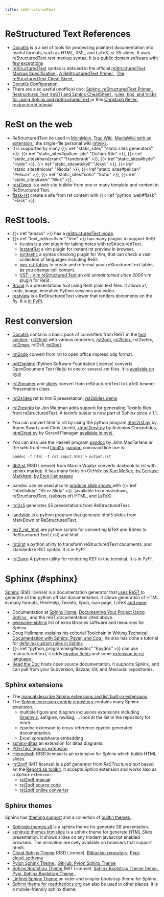 ```yaml
---
title: reStructuredText
---
```



# ReStructured Text References
-   <a name="docutils"></a>[Docutils](http://docutils.sourceforge.net/index.html)
    is a a set of tools for processing plaintext documentation into useful formats, such
    as HTML, XML, and LaTeX, or S5 slides. It uses reStructuredText _rest_ markup
    syntax. It is a
    [public domain software with few exceptions
    ](http://svn.berlios.de/viewvc/docutils/trunk/docutils/COPYING.txt?view=markup)
-   [reStructuredText][rest] syntax is detailed in the official
    [reStructuredText Markup Specification
    ](http://docutils.sourceforge.net/docs/ref/rst/restructuredtext.html),
    [A ReStructuredText Primer
    ](http://docutils.sourceforge.net/docs/user/rst/quickstart.html),
    [The reStructuredText Cheat Sheet
    ](http://docutils.sourceforge.net/docs/user/rst/cheatsheet.html).
-   [Docutils Configuration](http://docutils.sourceforge.net/docs/user/config.html).
-   There are also useful unofficial doc:
    [Sphinx: reStructuredText Primer
    ](https://www.sphinx-doc.org/en/master/usage/restructuredtext/basics.html),
    [Restructured Text (reST) and Sphinx CheatSheet
    ](http://openalea.gforge.inria.fr/doc/openalea/doc/_build/html/source/sphinx/rest_syntax.html),
    [rules, tips, and tricks for using Sphinx and reStructuredText
    ](http://docs.geoserver.org/trunk/en/docguide/sphinx.html)
    or this [Christoph Reller: restructured tutorial
    ](http://people.ee.ethz.ch/~creller/web/tricks/reST.html)

# ReSt on the web
-   ReStructuredText be used in
    [MoinMoin](http://moinmo.in/HelpOnParsers/ReStructuredText),
    [Trac Wiki](http://projects.edgewall.com/trac/wiki),
    [MediaWiki with an extension
    ](http://www.mediawiki.org/wiki/Extension%3aRstToHtml),
    the single-file personal wiki [rstwiki
    ](http://www.asynchronous.org/rstiki/).
-   It is supported by many {{< iref "static_sites" "static sites generators" >}}:
    {{< iref "static_sites#gollum-site" "Gollum-Site" >}},
    {{< iref "static_sites#handcrank" "Handcrank" >}},
    {{< iref "static_sites#hyde" "Hyde" >}},
    {{< iref "static_sites#jekyll" "Jekyll" >}},
    {{< iref "static_sites#nicola" "Nicola" >}},
    {{< iref "static_sites#pelican" "Pelican" >}},
    {{< iref "static_sites#soho" "Soho" >}},
    {{< iref "static_sites#wok" "Wok" >}},
-   [rest2web](http://www.voidspace.org.uk/python/rest2web/)
     is a web site builder from one or many
     template and content in ReStructured Text.
-   [flask-rst](https://github.com/jarus/flask-rst) create a site from rst content with
    {{< iref "python_web#flask" "Flask" >}}.


# ReSt tools.
-   {{< iref "emacs" >}} has a
    [reStructuredText mode](http://docutils.sourceforge.net/docs/user/emacs.html).
-   <a name="vim_rst"></a>{{< iref "text_editors#vim" "Vim" >}}
    has many plugins to support ReSt
    -   [riv.vim](https://github.com/gu-fan/riv.vim)
        is a vim plugin for taking notes with reStructuredText.
    -   [InstantRst](https://github.com/gu-fan/InstantRst) a vim plugin for instant rst
        preview in browser.
    -   [syntastic](https://github.com/vim-syntastic/syntastic)
        a syntax checking plugin for Vim, that can check a vast collection of languages
        including ReSt.
    -   [vim-rst-tables](https://github.com/nvie/vim-rst-tables)
        to create and reformat your reStructuredText tables as you change cell content.
    -   [VST - Vim reStructured Text
        ](https://www.vim.org/scripts/script.php?script_id=1334) an old _unmaintained
        since 2006_ vim plugin for ReSt.
-   [Bruce](http://pypi.python.org/pypi/bruce)
    is a presentations tool using ReSt plain text files. It allows
    xt, code, image, interative Python sessions and video.
-   [restview](https://github.com/mgedmin/restview) is a ReStructuredText viewer
    that renders documents on the fly. It is
    [in PyPI](https://pypi.org/project/restview/).

# Rest conversion

-   [Docutils](http://docutils.sourceforge.net/index.html) contains
    a basic pack of converters from ReST  in the [tool section
    ](http://svn.berlios.de/viewvc/docutils/trunk/docutils/tools/):
    [rst2html](http://docutils.sourceforge.net/docs/user/html.html) with various
    renderers, [rst2odt](http://docutils.sourceforge.net/docs/user/emacs.html),
    [rst2latex](http://docutils.sourceforge.net/docs/user/latex.html),
    rst2xetex, [rst2man](http://docutils.sourceforge.net/docs/user/manpage.html),
    rst2s5,
    [rst2odt](http://docutils.sourceforge.net/docs/user/odt.html).
-   [rst2odp](http://pypi.python.org/pypi/rst2odp)  convert from rst
    to open office impress odp format.
-   [odt2sphinx](https://bitbucket.org/cdevienne/odt2sphinx)
    (Python Software Foundation License)
    converts OpenDocument Text file(s) to one or several .rst files.
    It is [available on pypi](https://pypi.python.org/pypi/odt2sphinx/)
-   [rst2beamer](http://pypi.python.org/pypi/rst2beamer/)
     and [slides](http://pypi.python.org/pypi/slides) convert from reStructuredText
     to LaTeX beamer Presentation class.
-   [rst2slides](http://pypi.python.org/pypi/rst2slides) rst to html5 presentation,
    [rst2slides demo](http://packages.python.org/rst2slides)
-   [rst2texinfo](https://bitbucket.org/jonwaltman/rst2texinfo/)
    by  Jon Waltman adds support
    for generating Texinfo files from reStructuredText.
    A texinfo buider is now part of Sphinx since v 1.1.
-   You can convert html to rst by using the python program
    [html2rst.py](http://docutils.sourceforge.net/sandbox/cliechti/html2rst/html2rst.py)
    by Aaron Swartz and Chris Liechti,
    [xhtml2rest.py](http://docutils.sourceforge.net/sandbox/xhtml2rest/xhtml2rest.py)
    by Antonios Christofides,
    [html2rest.py](https://github.com/podados/python-html2rest)
    by Gerard Flanagan [available in pypi
    ](https://pypi.python.org/pypi/html2rest).
-   You can also use the Haskell program
    [pandoc](ttp://johnmacfarlane.net/pandoc/)
    by John MacFarlane or the web front-end
    [html2x](http://johnmacfarlane.net/pandoc/html2x.html).
    [pandoc](ttp://johnmacfarlane.net/pandoc/)
    command line use is:

        pandoc -f html -t rst input.html > output.rst

-   [db2rst](http://code.google.com/p/db2rst/) (BSD License)
    from Marcin Wojdyr  converts docbook to rst with sphinx markup.
    It has many forks  on GitHub:
    [by Kurt McKee](https://github.com/kurtmckee/db2rst),
    [by Gervase Markham](https://github.com/gerv/bzdocs),
    [by Eron Hennessey](https://github.com/EronHennessey/db2rst)
-   pandoc can be used also to
    [produce slide shows
    ](http://johnmacfarlane.net/pandoc/README.html#producing-html-slide-shows-with-pandoc)
    with {{< iref "html#slidy" "S5 or Slidy" >}}.
    (available from markdown, reStructuredText, (subsets of) HTML, and LaTeX)
-   [rst2s5](http://docutils.sourceforge.net/docs/user/slide-shows.html)
    generates S5 presentations from ReStructuredText.
-   [landslide](https://github.com/adamzap/landslide)
    is a python program that generate
    html5 slides from MarkDown or ReStructuredText.
-   [tex2_rst_html](https://github.com/ketch/tex2_rst_html)
    are python scripts for converting laTeX and Bibtex
    to ReStructured Text (.rst) and html.
-   [rst2rst](https://github.com/benoitbryon/rst2rst)
    a python utility to transform reStructuredText documents, and standardize RST syntax.
    It is in _PyPi_.
-   [rst2ansi](https://github.com/Snaipe/python-rst2ansi)
    A python utility for rendering RST in the terminal. It is in _PyPi_.

# Sphinx {#sphinx}

[Sphinx][sphinx] (BSD license) is a documentation generator that [uses ReST
](http://openalea.gforge.inria.fr/doc/openalea/doc/_build/html/source/sphinx/rest_syntax.html)
to generate all the python official documentation. It allows generation of HTML in many
formats, HtmlHelp, TexInfo, Epub, man page, LaTeX
[and more](https://www.sphinx-doc.org/en/master/usage/builders/).

-   Documentation at [Sphinx Home][sphinx],
    [Documenting Your Project Using Sphinx
    ](http://packages.python.org/an_example_pypi_project/sphinx.html),
    and the reST documentation cited above.
-   [awesome-sphinx](https://github.com/yoloseem/awesome-sphinxdoc)
    list of extra libraries  software and resources for Sphinx.
-   Doug Hellmann explains his editorial Toolchain in
    [Writing Technical Documentation with Sphinx, Paver, and Cog
    ](https://doughellmann.com/blog/2009/02/02/writing-technical-documentation-with-sphinx-paver-and-cog/),
    he also has done a tutorial for [defining custom roles in Sphinx
    ](https://doughellmann.com/blog/2010/05/09/defining-custom-roles-in-sphinx/)
-   {{< iref "python_programming#epydoc" "Epydoc" >}} can use restructured text, it adds
    [epydoc fields](http://epydoc.sourceforge.net/manual-fields.html) and some
    [extension to rst language
    ](http://epydoc.sourceforge.net/manual-othermarkup.html#restructuredtext).
-   [Read the Doc](http://read-the-docs.readthedocs.org/en/latest/index.html)
    hosts open source documentation. It supports Sphinx,
    and can pull from your Subversion, Bazaar, Git, and Mercurial repositories.

## Sphinx extensions
-   The [manual describe Sphinx extensions and list built-in extensions
    ](https://www.sphinx-doc.org/en/master/usage/extensions/)
-   The [Sphinx extension contrib repository
    ](https://bitbucket.org/birkenfeld/sphinx-contrib)
    contains many Sphinx extension.
    -   multiple figure and diagram inclusions extensions including
        [Graphviz](http://sphinx-doc.org/ext/graphviz.html), aafigure, nwdiag, ...
        look at the list in the repository for more.
    -   epydoc extension to cross-reference epydoc generated documentation.
    -   Excel spreadsheets embedding
-   [sphinx-ditaa](https://github.com/baloo/sphinx-ditaa/blob/master/README.md) an extension
    for ditaa diagrams.
-   [PGF/TikZ figures extension
    ](http://people.ee.ethz.ch/~creller/web/tricks/sphinx-tikz.html)
-   [Hieroglyph](http://yergler.net/projects/hieroglyph/) (BSD license)
    is an extension for Sphinx which builds HTML slides.
-   [rst2pdf](http://rst2pdf.ralsina.com.ar/) (MIT license)
    is a pdf generator from _ReSTructured text_ based on the
    [ReportLab toolkit](http://www.reportlab.com/). It accepts  _Sphinx_
    extension and works also as a _Sphinx_ extension.
    -   [rst2pdf manual](http://rst2pdf.ralsina.com.ar/handbook.html)
    -   [rst2pdf source code](https://rst2pdf.googlecode.com/)
    -   [rst2pdf online converter](http://www.rst2pdf.net/)

## Sphinx themes
Sphinx has
[theming support](http://sphinx-doc.org/latest/theming.html)
and a collection of [builtin themes
](http://sphinx-doc.org/latest/theming.html#builtin-themes).

-   [Sphinxjp.themes.s6](http://pypi.python.org/pypi/sphinxjp.themes.s6/)
    is a sphinx theme for generate S6 presentation.
-   [sphinxjp.themes.htmlslide](http://pypi.python.org/pypi/sphinxjp.themes.htmlslide)
    is a sphinx theme for generate HTML Slide presentation.
    It shows slides on any modern javascript enabled browsers.
    The animation are owly available on
    browsers that support html5.
-   [Cloud Sphinx Theme](http://pythonhosted.org/cloud_sptheme/) (BSD License),
    [Bitbucket repository](https://bitbucket.org/ecollins/cloud_sptheme),
    [Pypi: cloud_sptheme](https://pypi.python.org/pypi/cloud_sptheme)
-   [Pylon Sphinx Theme
    ](http://docs.pylonsproject.org/projects/pyramid_tutorials/en/latest/_themes/README.html):
    [GitHub: Pylon Sphinx Theme](https://github.com/Pylons/pylons_sphinx_theme)
-   [Sphinx Bootstrap Theme
    ](https://github.com/ryan-roemer/sphinx-bootstrap-theme) (MIT
    License): [Sphinx Bootstrap Theme Demo
    ](http://ryan-roemer.github.io/sphinx-bootstrap-theme/),
    [Pypi: Sphinx Bootstrap Theme
    ](https://pypi.python.org/pypi/sphinx-bootstrap-theme/).
-   [Linfiniti Sphinx Theme
    ](https://github.com/timlinux/linfiniti-sphinx-theme) an older and
    simpler bootstrap theme for Sphinx.
-   [Sphinx theme for readthedocs.org
    ](https://github.com/snide/sphinx_rtd_theme) can also be used in
    other places. It is a mobile-friendly sphinx theme.

[rest]: http://docutils.sourceforge.net/rst.html
[sphinx]: https://www.sphinx-doc.org/en/master/

<!--  Local Variables: -->
<!--  mode: markdown -->
<!--  ispell-local-dictionary: "english" -->
<!--  End: -->
